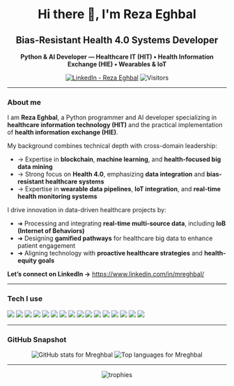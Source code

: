 <!-- Profile README for @Mreghbal -->
<div align="center">

# Hi there 👋, I'm **Reza Eghbal**

## **Bias-Resistant Health 4.0 Systems Developer**

**Python & AI Developer — Healthcare IT (HIT) • Health Information Exchange (HIE) • Wearables & IoT**

[![LinkedIn - Reza Eghbal](https://img.shields.io/badge/LinkedIn-Reza%20Eghbal-0A66C2?logo=linkedin&logoColor=white)](https://www.linkedin.com/in/mreghbal/)
![Visitors](https://komarev.com/ghpvc/?username=Mreghbal&style=flat)

</div>

---

### About me
I am **Reza Eghbal**, a Python programmer and AI developer specializing in **healthcare information technology (HIT)** and the practical implementation of **health information exchange (HIE)**.

My background combines technical depth with cross-domain leadership:

- → Expertise in **blockchain**, **machine learning**, and **health-focused big data mining**
- → Strong focus on **Health 4.0**, emphasizing **data integration** and **bias-resistant healthcare systems**
- → Expertise in **wearable data pipelines**, **IoT integration**, and **real-time health monitoring systems**

I drive innovation in data-driven healthcare projects by:

- ➜ Processing and integrating **real-time multi-source data**, including **IoB (Internet of Behaviors)**
- ➜ Designing **gamified pathways** for healthcare big data to enhance patient engagement
- ➜ Aligning technology with **proactive healthcare strategies** and **health-equity goals**

**Let’s connect on LinkedIn →** <https://www.linkedin.com/in/mreghbal/>

---

### Tech I use
<p>
  <img src="https://img.shields.io/badge/Python-3776AB?logo=python&logoColor=white" />
  <img src="https://img.shields.io/badge/FastAPI-009688?logo=fastapi&logoColor=white" />
  <img src="https://img.shields.io/badge/Flask-000000?logo=flask&logoColor=white" />
  <img src="https://img.shields.io/badge/Django-092E20?logo=django&logoColor=white" />
  <img src="https://img.shields.io/badge/PyTorch-EE4C2C?logo=pytorch&logoColor=white" />
  <img src="https://img.shields.io/badge/scikit--learn-F7931E?logo=scikitlearn&logoColor=white" />
  <img src="https://img.shields.io/badge/Pandas-150458?logo=pandas&logoColor=white" />
  <img src="https://img.shields.io/badge/NumPy-013243?logo=numpy&logoColor=white" />
  <img src="https://img.shields.io/badge/Jupyter%20Notebook-F37626?logo=jupyter&logoColor=white" />
  <img src="https://img.shields.io/badge/JupyterLab-F37626?logo=jupyter&logoColor=white&label=JupyterLab" />
  <img src="https://img.shields.io/badge/Matplotlib-003B57?logo=matplotlib&logoColor=white" />
  <img src="https://img.shields.io/badge/pytest-0A9EDC?logo=pytest&logoColor=white" />
  <img src="https://img.shields.io/badge/PostgreSQL-4169E1?logo=postgresql&logoColor=white" />
  <img src="https://img.shields.io/badge/Docker-2496ED?logo=docker&logoColor=white" />
  <img src="https://img.shields.io/badge/Git-F05032?logo=git&logoColor=white" />
  <img src="https://img.shields.io/badge/Blockchain-121D33?logo=ethereum&logoColor=white" />
</p>

---

### GitHub Snapshot
<p align="center">
  <img src="https://github-readme-stats.vercel.app/api?username=Mreghbal&show_icons=true" alt="GitHub stats for Mreghbal" />
  <img src="https://github-readme-stats.vercel.app/api/top-langs/?username=Mreghbal&layout=compact" alt="Top languages for Mreghbal" />
</p>

---

<!-- Optional: profile trophies (remove if you prefer cleaner look) -->
<p align="center">
  <img src="https://github-profile-trophy.vercel.app/?username=Mreghbal&margin-w=8&theme=flat" alt="trophies" />
</p>

